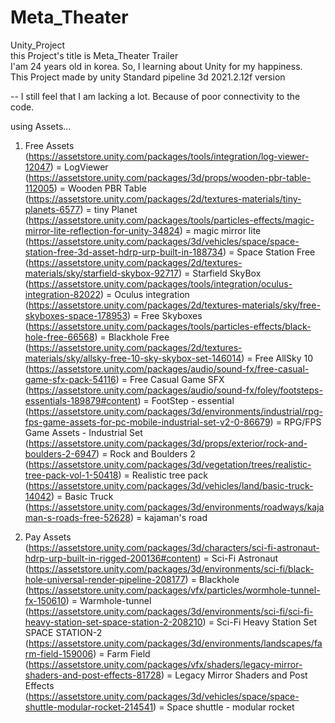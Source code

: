 # Meta_Theater
Unity_Project  
this Project's title is Meta_Theater Trailer  
I'am 24 years old in korea. So, I learning about Unity for my happiness.  
This Project made by unity Standard pipeline 3d 2021.2.12f version  
  
-- I still feel that I am lacking a lot. Because of poor connectivity to the code.  
  
using Assets...  
1. Free Assets  
(https://assetstore.unity.com/packages/tools/integration/log-viewer-12047) = LogViewer  
(https://assetstore.unity.com/packages/3d/props/wooden-pbr-table-112005) = Wooden PBR Table  
(https://assetstore.unity.com/packages/2d/textures-materials/tiny-planets-6577) = tiny Planet  
(https://assetstore.unity.com/packages/tools/particles-effects/magic-mirror-lite-reflection-for-unity-34824) = magic mirror lite  
(https://assetstore.unity.com/packages/3d/vehicles/space/space-station-free-3d-asset-hdrp-urp-built-in-188734) = Space Station Free  
(https://assetstore.unity.com/packages/2d/textures-materials/sky/starfield-skybox-92717) = Starfield SkyBox  
(https://assetstore.unity.com/packages/tools/integration/oculus-integration-82022) = Oculus integration  
(https://assetstore.unity.com/packages/2d/textures-materials/sky/free-skyboxes-space-178953) = Free Skyboxes  
(https://assetstore.unity.com/packages/tools/particles-effects/black-hole-free-66568) = Blackhole Free  
(https://assetstore.unity.com/packages/2d/textures-materials/sky/allsky-free-10-sky-skybox-set-146014) = Free AllSky 10  
(https://assetstore.unity.com/packages/audio/sound-fx/free-casual-game-sfx-pack-54116) = Free Casual Game SFX  
(https://assetstore.unity.com/packages/audio/sound-fx/foley/footsteps-essentials-189879#content) = FootStep - essential  
(https://assetstore.unity.com/packages/3d/environments/industrial/rpg-fps-game-assets-for-pc-mobile-industrial-set-v2-0-86679) = RPG/FPS Game Assets - Industrial Set  
(https://assetstore.unity.com/packages/3d/props/exterior/rock-and-boulders-2-6947) = Rock and Boulders 2  
(https://assetstore.unity.com/packages/3d/vegetation/trees/realistic-tree-pack-vol-1-50418) = Realistic tree pack  
(https://assetstore.unity.com/packages/3d/vehicles/land/basic-truck-14042) = Basic Truck  
(https://assetstore.unity.com/packages/3d/environments/roadways/kajaman-s-roads-free-52628) = kajaman's road  

2. Pay Assets  
(https://assetstore.unity.com/packages/3d/characters/sci-fi-astronaut-hdrp-urp-built-in-rigged-200136#content) = Sci-Fi Astronaut  
(https://assetstore.unity.com/packages/3d/environments/sci-fi/black-hole-universal-render-pipeline-208177) = Blackhole  
(https://assetstore.unity.com/packages/vfx/particles/wormhole-tunnel-fx-150610) = Warmhole-tunnel  
(https://assetstore.unity.com/packages/3d/environments/sci-fi/sci-fi-heavy-station-set-space-station-2-208210) = Sci-Fi Heavy Station Set SPACE STATION-2  
(https://assetstore.unity.com/packages/3d/environments/landscapes/farm-field-159006) = Farm Field  
(https://assetstore.unity.com/packages/vfx/shaders/legacy-mirror-shaders-and-post-effects-81728) = Legacy Mirror Shaders and Post Effects  
(https://assetstore.unity.com/packages/3d/vehicles/space/space-shuttle-modular-rocket-214541) = Space shuttle - modular rocket